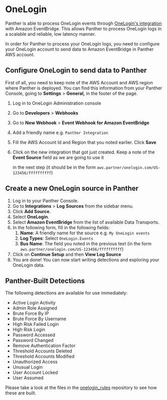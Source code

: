 # OneLogin

Panther is able to process OneLogin events through [OneLogin's integration](https://www.onelogin.com/blog/aws-eventbridge-integration) with Amazon EventBridge. This allows Panther to process OneLogin logs in a scalable and reliable, low latency manner.

In order for Panther to process your OneLogin logs, you need to configure your OneLogin account to send data to Amazon EventBridge in Panther AWS account.

## Configure OneLogin to send data to Panther

First of all, you need to keep note of the AWS Account and AWS region where Panther is deployed. You can find this information from your Panther Console, going to **Settings** > **General,** in the footer of the page.

1. Log in to OneLogin Administration console
2. Go to **Developers** > **Webhooks**
3. Go to **New Webhook** > **Event Webhook for Amazon EventBridge**
4. Add a friendly name e.g. `Panther Integration`
5. Fill the AWS Account Id and Region that you noted earlier. Click **Save**
6.  Click on the new integration that got just created. Keep a note of the **Event Source** field as we are going to use it

    in the next step (it should be in the form `aws.partner/onelogin.com/US-123456/ffffffffff`)

## Create a new OneLogin source in Panther

1. Log in to your Panther Console.
2. Go to **Integrations** > **Log** **Sources** from the sidebar menu.
3. Click **Add Source**.
4. Select **OneLogin**.
5. Select **Amazon EventBridge** from the list of available Data Transports.
6. In the following form, fill in the following fields:
   1. **Name**: A friendly name for the source e.g. `My OneLogin events`
   2. **Log Types**: Select `OneLogin.Events`
   3. **Bus Name**: The field you noted in the previous text (in the form `aws.partner/onelogin.com/US-123456/ffffffffff`)
7. Click on **Continue Setup** and then **View Log Source**
8. You are done! You can now start writing detections and exploring your OneLogin data.

## Panther-Built Detections

The following detections are available for use immediately:&#x20;

* Active Login Activity
* Admin Role Assigned
* Brute Force By IP
* Brute Force By Username
* High Risk Failed Login
* High Risk Login
* Password Accessed
* Password Changed
* Remove Authentication Factor
* Threshold Accounts Deleted
* Threshold Accounts Modified
* Unauthorized Access
* Unusual Login
* User Account Locked
* User Assumed

Please take a look at the files in the [onelogin\_rules](https://github.com/panther-labs/panther-analysis/tree/master/onelogin\_rules) repository to see how these are built.&#x20;

